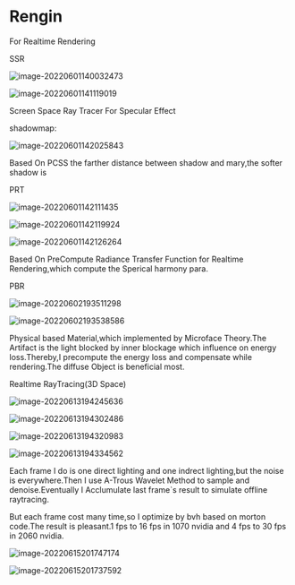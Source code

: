 # Rengin


For Realtime Rendering

SSR

![image-20220601140032473](https://github.com/Conqcd/Rengin/blob/main/images/image-20220601140032473.png)

![image-20220601141119019](https://github.com/Conqcd/Rengin/blob/main/images/image-20220601141119019.png)

Screen Space Ray Tracer For Specular Effect

shadowmap:

![image-20220601142025843](https://github.com/Conqcd/Rengin/blob/main/images/image-20220601142025843.png)

Based On PCSS
the farther distance between shadow and mary,the softer shadow is

PRT

![image-20220601142111435](https://github.com/Conqcd/Rengin/blob/main/images/image-20220601142111435.png)

![image-20220601142119924](https://github.com/Conqcd/Rengin/blob/main/images/image-20220601142119924.png)

![image-20220601142126264](https://github.com/Conqcd/Rengin/blob/main/images/image-20220601142126264.png)

Based On PreCompute Radiance Transfer Function for Realtime Rendering,which compute the Sperical harmony para.

PBR

![image-20220602193511298](https://github.com/Conqcd/Rengin/blob/main/images/image-20220602193511298.png)

![image-20220602193538586](https://github.com/Conqcd/Rengin/blob/main/images/image-20220602193538586.png)

Physical based Material,which implemented by Microface Theory.The Artifact is the light blocked by inner blockage which influence on energy loss.Thereby,I precompute the energy loss and compensate while rendering.The diffuse Object is beneficial most.

Realtime RayTracing(3D Space)

![image-20220613194245636](https://github.com/Conqcd/Rengin/blob/main/images/image-20220613194245636.png)

![image-20220613194302486](https://github.com/Conqcd/Rengin/blob/main/images/image-20220613194302486.png)

![image-20220613194320983](https://github.com/Conqcd/Rengin/blob/main/images/image-20220613194320983.png)

![image-20220613194334562](https://github.com/Conqcd/Rengin/blob/main/images/image-20220613194334562.png)

Each frame I do is one direct lighting and one indrect lighting,but the noise is everywhere.Then I use A-Trous Wavelet Method to sample and denoise.Eventually I Acclumulate last frame`s result to simulate offline raytracing.

But each frame cost many time,so I optimize by bvh based on morton code.The result is pleasant.1 fps to 16 fps in 1070 nvidia and 4 fps to 30 fps in 2060 nvidia.

![image-20220615201747174](https://github.com/Conqcd/Rengin/blob/main/images/image-20220615201747174.png)

![image-20220615201737592](https://github.com/Conqcd/Rengin/blob/main/images/image-20220615201737592.png)